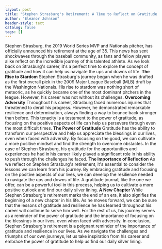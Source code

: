 ```yaml
---
layout: post
title: "Stephen Strasburg's Retirement: A Time to Reflect on Gratitude and Resilience"
author: "Eleanor Johnson"
header-style: text
catalog: false
tags: []
---
```


Stephen Strasburg, the 2019 World Series MVP and Nationals pitcher, has officially announced his retirement at the age of 35. This news has sent shockwaves through the baseball community, as fans and fellow players alike reflect on the incredible journey of this talented athlete. As we look back on Strasburg's career, it's a perfect time to explore the concept of gratitude and how it can help us navigate the ups and downs of life. **The Rise to Stardom** Stephen Strasburg's journey began when he was drafted as the first overall pick in the 2009 Major League Baseball (MLB) draft by the Washington Nationals. His rise to stardom was nothing short of meteoric, as he quickly became one of the most dominant pitchers in the league. However, his career was not without its challenges. **Overcoming Adversity** Throughout his career, Strasburg faced numerous injuries that threatened to derail his progress. However, he demonstrated remarkable resilience and determination, always finding a way to bounce back stronger than before. This tenacity is a testament to the power of gratitude, as focusing on the positive aspects of life can help us persevere through even the most difficult times. **The Power of Gratitude** Gratitude has the ability to transform our perspective and help us appreciate the blessings in our lives, even when faced with adversity. By focusing on the good, we can cultivate a more positive mindset and find the strength to overcome obstacles. In the case of Stephen Strasburg, his gratitude for the opportunities and experiences he had in his career likely played a significant role in his ability to push through the challenges he faced. **The Importance of Reflection** As we reflect on Stephen Strasburg's retirement, it's essential to consider the lessons we can learn from his journey. By embracing gratitude and focusing on the positive aspects of our lives, we can develop the resilience needed to navigate the ups and downs of life. A gratitude journal, like the one we offer, can be a powerful tool in this process, helping us to cultivate a more positive outlook and find our daily silver lining. **A New Chapter** While Stephen Strasburg's retirement marks the end of an era, it also signifies the beginning of a new chapter in his life. As he moves forward, we can be sure that the lessons of gratitude and resilience he has learned throughout his career will continue to serve him well. For the rest of us, his journey serves as a reminder of the power of gratitude and the importance of focusing on the blessings in our lives, even when faced with adversity. In conclusion, Stephen Strasburg's retirement is a poignant reminder of the importance of gratitude and resilience in our lives. As we navigate the challenges and triumphs of our own journeys, let us take inspiration from his career and embrace the power of gratitude to help us find our daily silver lining.